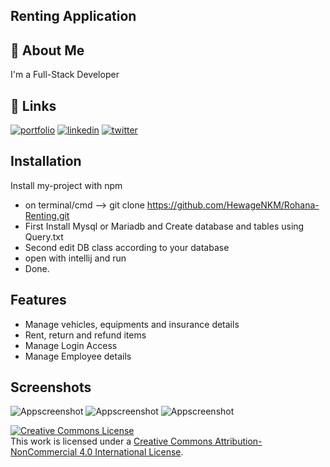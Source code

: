 
## Renting Application
## 🚀 About Me
I'm a Full-Stack Developer


## 🔗 Links
[![portfolio](https://img.shields.io/badge/my_portfolio-000?style=for-the-badge&logo=ko-fi&logoColor=white)](https://katherineoelsner.com/)
[![linkedin](https://img.shields.io/badge/linkedin-0A66C2?style=for-the-badge&logo=linkedin&logoColor=white)](https://www.linkedin.com/)
[![twitter](https://img.shields.io/badge/twitter-1DA1F2?style=for-the-badge&logo=twitter&logoColor=white)](https://twitter.com/)


## Installation

Install my-project with npm

 - on terminal/cmd --> git clone https://github.com/HewageNKM/Rohana-Renting.git
 - First Install Mysql or Mariadb and Create database and tables using Query.txt
 - Second edit DB class according to your database
 - open with intellij and run
 - Done.
    
## Features

- Manage vehicles, equipments and insurance details
- Rent, return and refund items
- Manage Login Access
- Manage Employee details


## Screenshots
![Appscreenshot](https://github.com/HewageNKM/Rohana-Renting/assets/107237482/0d9f3a5f-e84e-45f7-87ee-580e0e249acd)
![Appscreenshot](https://github.com/HewageNKM/Rohana-Renting/assets/107237482/4ce7b875-3ddd-40f6-b23a-5a5d1f332248)
![Appscreenshot](https://github.com/HewageNKM/Rohana-Renting/assets/107237482/c09ffd7b-7ddc-409d-82a6-394bbfabd0fc)



<a rel="license" href="http://creativecommons.org/licenses/by-nc/4.0/">
<img alt="Creative Commons License" style="border-width:0" src="https://i.creativecommons.org/l/by-nc/4.0/88x31.png" />
</a><br />This work is licensed under a <a rel="license" href="http://creativecommons.org/licenses/by-nc/4.0/">Creative Commons Attribution-NonCommercial 4.0 International License</a>.
